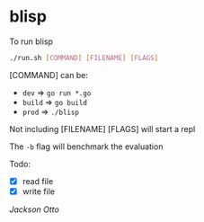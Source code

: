 # blisp

To run blisp

```sh
./run.sh [COMMAND] [FILENAME] [FLAGS]
```

[COMMAND] can be:
- `dev` => `go run *.go`
- `build` => `go build`
- `prod` => `./blisp`

Not including [FILENAME] [FLAGS] will start a repl

The `-b` flag will benchmark the evaluation

Todo:
- [x] read file
- [x] write file

_Jackson Otto_
